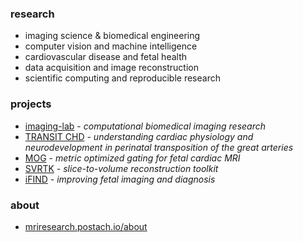 ### research

* imaging science & biomedical engineering
* computer vision and machine intelligence
* cardiovascular disease and fetal health
* data acquisition and image reconstruction
* scientific computing and reproducible research

### projects

* [imaging-lab](https://imaging-lab.gitlab.io/) - _computational biomedical imaging research_
* [TRANSIT CHD](https://pedheartbrain.ucsf.edu/transit-chd) - _understanding cardiac physiology and neurodevelopment in perinatal transposition of the great arteries_
* [MOG](http://metricoptimizedgating.github.io/MOG-Public/) - _metric optimized gating for fetal cardiac MRI_
* [SVRTK](https://svrtk.github.io/) - _slice-to-volume reconstruction toolkit_
* [iFIND](http://www.ifindproject.com) - _improving fetal imaging and diagnosis_

### about

* [mriresearch.postach.io/about](https://mriresearch.postach.io/page/about)
